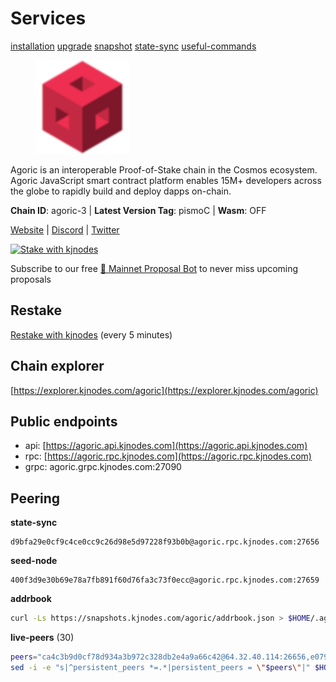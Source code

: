 # Services

[installation](./installation/ "mention") [upgrade](./upgrade/ "mention") [snapshot](./snapshot/ "mention") [state-sync](./state-sync/ "mention") [useful-commands](./useful-commands/ "mention")

<figure><img src="https://raw.githubusercontent.com/kj89/cosmos-images/main/logos/agoric.png" width="150" alt=""><figcaption></figcaption></figure>

Agoric is an interoperable Proof-of-Stake chain in the Cosmos ecosystem.  Agoric JavaScript smart contract platform enables 15M+ developers across the  globe to rapidly build and deploy dapps on-chain.

**Chain ID**: agoric-3 | **Latest Version Tag**: pismoC | **Wasm**: OFF

[Website](https://agoric.com) | [Discord](https://discord.com/invite/qDW8DRes4s) | [Twitter](https://twitter.com/agoric)

[![Stake with kjnodes](https://i.ibb.co/cr44Q8j/button-stake-with-kjnodes.png)](https://restake.app/agoric/agoricvaloper1ku5sm2twlsywdrp4wz3kfwgyrtqtp0lpr3nvk8)

Subscribe to our free [🤖 Mainnet Proposal Bot](https://t.me/kjnodes_proposal_bot) to never miss upcoming proposals

## Restake

[Restake with kjnodes](https://restake.app/agoric/agoricvaloper1ku5sm2twlsywdrp4wz3kfwgyrtqtp0lpr3nvk8) (every 5 minutes)
## Chain explorer
[https://explorer.kjnodes.com/agoric](https://explorer.kjnodes.com/agoric)

## Public endpoints

* api: [https://agoric.api.kjnodes.com](https://agoric.api.kjnodes.com)
* rpc: [https://agoric.rpc.kjnodes.com](https://agoric.rpc.kjnodes.com)
* grpc: agoric.grpc.kjnodes.com:27090

## Peering

**state-sync**

```text
d9bfa29e0cf9c4ce0cc9c26d98e5d97228f93b0b@agoric.rpc.kjnodes.com:27656
```

**seed-node**

```text
400f3d9e30b69e78a7fb891f60d76fa3c73f0ecc@agoric.rpc.kjnodes.com:27659
```

**addrbook**
```bash
curl -Ls https://snapshots.kjnodes.com/agoric/addrbook.json > $HOME/.agoric/config/addrbook.json
```

**live-peers** (30)
```bash
peers="ca4c3b9d0cf78d934a3b972c328db2e4a9a66c42@64.32.40.114:26656,e07945e91c6f9936e3dee73afd49d904be320c99@128.0.51.3:26656,7dbf60aa5851b7d7ba12673d7dcc71d6013fca8e@35.225.193.247:26656,37933cb8069e22554e454294d529eddb0fdae145@52.56.185.212:26656,506f9bca6ce2f29a2556427f90693a8ee1b100ff@178.128.238.183:26060,ebc272824924ea1a27ea3183dd0b9ba713494f83@195.3.220.135:27106,98d989f486d42ec75203f918495c420ca9665514@34.122.28.103:26656,a38a30c1dd31f63be2befd40b82964b215c3c288@165.22.251.28:26656,0837c0dac0bb15e79e64207bb0fa5a9a6fa42ad4@178.62.116.62:26656,0464c8dded70d01f5ab50a8d6047a6b27ddf2ccd@84.244.95.232:26656,63bd6649f80362ce513027d99ef32c826fdbd259@45.9.62.136:26656,711f6f36a6ec3924b6d721de6adce604092e59f2@116.202.226.169:26656,2aedd7163a8ee725507e461b13fb90c091ee1c42@128.0.51.32:26656,d56af8cb0716909f9b804e7dec8c1d34ae4eed16@65.108.142.81:26676,e5970b2440e4083c7d74b51c8991ac9fd0f54dc0@162.55.132.48:15634,81024f7597b22dd841613cac76a219d25a4533fe@13.215.217.74:26656,0f642db2770d4dd3e0d030b2f14f1365e40f3b38@82.100.58.101:26657,5e0acd690771af91625095185f6081dd1bccdb8f@78.47.21.189:26656,cccbc2151821e498e03a3a3df9115618571262a7@35.215.1.238:26656,f095bb53006ebddcbbf29c8df70dddcba6419e36@142.93.145.13:26656,4dfada1eaf19505734492171403a3c3c3648ba57@34.66.30.56:26656,7a1b8143a8c9a338db3e4a3cc20198853d9e9ba6@45.79.96.110:26656,9e673680df593d841b0e09c49f87409654d84ae9@95.217.202.49:37656,aede0d57cd77051cf1270675fa770c22e8074501@64.32.40.134:26656,14c8fd41e030160bf28cb42ede8d6a0161563bfb@69.197.160.58:26656,b10682f3c25882b5ef94da284a4a195efad69d0d@95.216.94.106:26656,ee0ce8e2f964191564fd766daa8825ee2b02e697@18.179.198.198:26656,f8ff12a774770fea36beadb303ccffc86863c6ec@65.109.69.59:14456,125911b3993930f69c873e3d8e80763d91cefab7@195.14.6.156:26656,d9bfa29e0cf9c4ce0cc9c26d98e5d97228f93b0b@65.109.88.38:27656"
sed -i -e "s|^persistent_peers *=.*|persistent_peers = \"$peers\"|" $HOME/.agoric/config/config.toml
```
